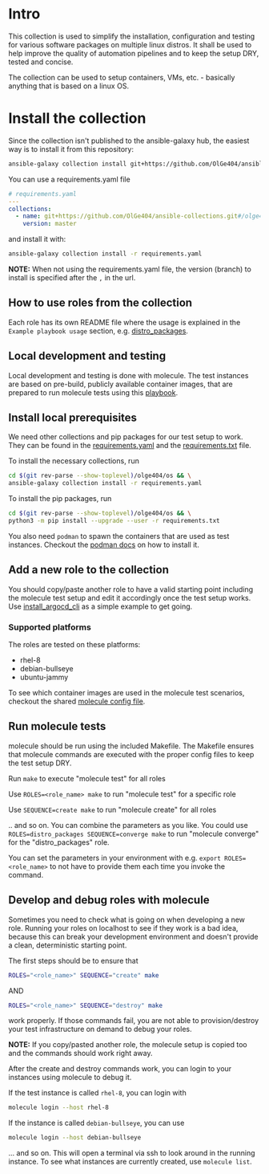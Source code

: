# Intro
This collection is used to simplify the installation, configuration and testing for various software packages on multiple linux distros.
It shall be used to help improve the quality of automation pipelines and to keep the setup DRY, tested and concise.

The collection can be used to setup containers, VMs, etc. - basically anything that is based on a linux OS.

# Install the collection
Since the collection isn't published to the ansible-galaxy hub, the easiest way is to install it from this repository:
```bash
ansible-galaxy collection install git+https://github.com/OlGe404/ansible-collections.git#/olge404/os/,master
```

You can use a requirements.yaml file
```yaml
# requirements.yaml
---
collections:
  - name: git+https://github.com/OlGe404/ansible-collections.git#/olge404/os/
    version: master
```

and install it with:
```bash
ansible-galaxy collection install -r requirements.yaml
```

**NOTE:** When not using the requirements.yaml file, the version (branch) to install is specified after the `,` in the url.

## How to use roles from the collection
Each role has its own README file where the usage is explained in the `Example playbook usage` section, e.g. [distro_packages](roles/distro_packages/README.md).

## Local development and testing
Local development and testing is done with molecule. The test instances are based on pre-build, publicly available container images, that are prepared to run molecule tests using this [playbook](shared/prepare-container.yaml).

## Install local prerequisites
We need other collections and pip packages for our test setup to work. They can be found in the [requirements.yaml](requirements.yaml) and the [requirements.txt](requirements.txt) file.

To install the necessary collections, run
```bash
cd $(git rev-parse --show-toplevel)/olge404/os && \
ansible-galaxy collection install -r requirements.yaml
```

To install the pip packages, run
```bash
cd $(git rev-parse --show-toplevel)/olge404/os && \
python3 -m pip install --upgrade --user -r requirements.txt
```

You also need `podman` to spawn the containers that are used as test instances. Checkout the [podman docs](https://podman.io/docs/installation) on how to install it.

## Add a new role to the collection
You should copy/paste another role to have a valid starting point including the molecule test setup and edit it accordingly once the test setup works.
Use [install_argocd_cli](roles/install_argocd_cli/README.md) as a simple example to get going.

### Supported platforms
The roles are tested on these platforms:
* rhel-8
* debian-bullseye
* ubuntu-jammy

To see which container images are used in the molecule test scenarios, checkout the shared [molecule config file](shared/molecule.yml).

## Run molecule tests
molecule should be run using the included Makefile. The Makefile ensures that molecule commands are executed with the proper config files to keep the test setup DRY.

Run `make` to execute "molecule test" for all roles

Use `ROLES=<role_name> make` to run "molecule test" for a specific role

Use `SEQUENCE=create make` to run "molecule create" for all roles 

.. and so on. You can combine the parameters as you like. You could use `ROLES=distro_packages SEQUENCE=converge make` to run "molecule converge" for the "distro_packages" role.

You can set the parameters in your environment with e.g. `export ROLES=<role_name>` to not have to provide them each time you invoke the command.

## Develop and debug roles with molecule
Sometimes you need to check what is going on when developing a new role. Running your roles on localhost to see if they work is a bad idea, because this can break your development environment and doesn't provide a clean, deterministic starting point.

The first steps should be to ensure that
```bash
ROLES="<role_name>" SEQUENCE="create" make
```

AND

```bash
ROLES="<role_name>" SEQUENCE="destroy" make
```

work properly. If those commands fail, you are not able to provision/destroy your test infrastructure on demand to debug your roles.

**NOTE:** If you copy/pasted another role, the molecule setup is copied too and the commands should work right away.

After the create and destroy commands work, you can login to your instances using molecule to debug it.

If the test instance is called ``rhel-8``, you can login with

```bash
molecule login --host rhel-8
```

If the instance is called ``debian-bullseye``, you can use
```bash
molecule login --host debian-bullseye
```

... and so on. This will open a terminal via ssh to look around in the running instance. To see what instances are currently created, use `molecule list`.
